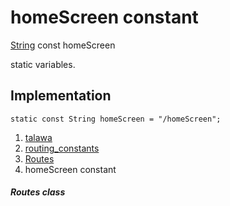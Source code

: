 
<div>

# homeScreen constant

</div>


[String](https://api.flutter.dev/flutter/dart-core/String-class.html)
const homeScreen



static variables.



## Implementation

``` language-dart
static const String homeScreen = "/homeScreen";
```







1.  [talawa](../../index.html)
2.  [routing_constants](../../constants_routing_constants/)
3.  [Routes](../../constants_routing_constants/Routes-class.html)
4.  homeScreen constant

##### Routes class







